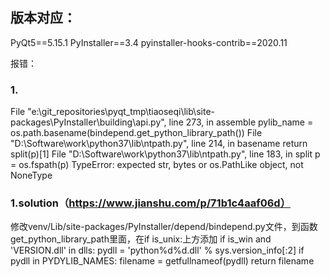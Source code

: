 ## 版本对应：
PyQt5==5.15.1
PyInstaller==3.4
pyinstaller-hooks-contrib==2020.11

报错：
### 1.
  File "e:\git_repositories\pyqt_tmp\tiaoseqi\lib\site-packages\PyInstaller\building\api.py", line 273, in assemble
    pylib_name = os.path.basename(bindepend.get_python_library_path())
  File "D:\Software\work\python37\lib\ntpath.py", line 214, in basename
    return split(p)[1]
  File "D:\Software\work\python37\lib\ntpath.py", line 183, in split
    p = os.fspath(p)
TypeError: expected str, bytes or os.PathLike object, not NoneType
### 1.solution（https://www.jianshu.com/p/71b1c4aaf06d）
修改venv/Lib/site-packages/PyInstaller/depend/bindepend.py文件，到函数get_python_library_path里面，在if is_unix:上方添加
if is_win and 'VERSION.dll' in dlls:
        pydll = 'python%d%d.dll' % sys.version_info[:2]
        if pydll in PYDYLIB_NAMES:
            filename = getfullnameof(pydll)
            return filename
